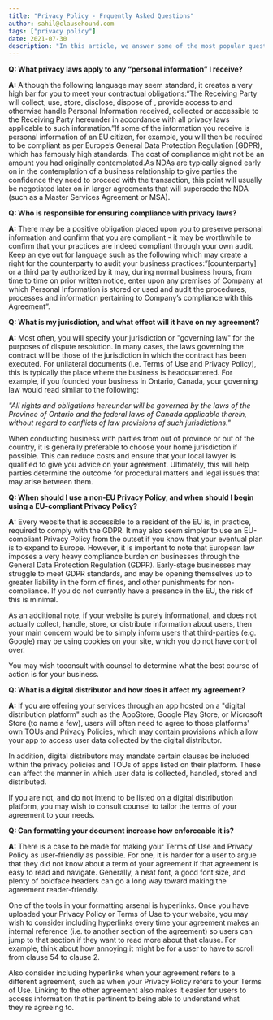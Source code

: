```yaml
---
title: "Privacy Policy - Frquently Asked Questions"
author: sahil@clausehound.com
tags: ["privacy policy"]
date: 2021-07-30
description: "In this article, we answer some of the most popular questions regarding privacy policies. This article also answers questions relating to the Eu-compliant Privacy Policy."
---
```


**Q: What privacy laws apply to any “personal information” I receive?**

**A:** Although the following language may seem standard, it creates a very high bar for you to meet your contractual obligations:“The Receiving Party will collect,
use, store, disclose, dispose of , provide access to and otherwise handle Personal Information received, collected or accessible to the Receiving Party hereunder in
accordance with all privacy laws applicable to such information.”If some of the information you receive is personal information of an EU citizen, for example, you
will then be required to be compliant as per Europe’s General Data Protection Regulation (GDPR), which has famously high standards. The cost of compliance might not
be an amount you had originally contemplated.As NDAs are typically signed early on in the contemplation of a business relationship to give parties the confidence
they need to proceed with the transaction, this point will usually be negotiated later on in larger agreements that will supersede the NDA (such as a Master
Services Agreement or MSA).

**Q: Who is responsible for ensuring compliance with privacy laws?**

**A:** There may be a positive obligation placed upon you to preserve personal information and confirm that you are compliant - it may be worthwhile to confirm that
your practices are indeed compliant through your own audit. Keep an eye out for language such as the following which may create a right for the counterparty to
audit your business practices:”[counterparty] or a third party authorized by it may, during normal business hours, from time to time on prior written notice, enter
upon any premises of Company at which Personal Information is stored or used and audit the procedures, processes and information pertaining to Company’s compliance
with this Agreement”.

**Q: What is my jurisdiction, and what effect will it have on my agreement?**

**A:** Most often, you will specify your jurisdiction or "governing law" for the purposes of dispute resolution. In many cases, the laws governing the contract will
be those of the jurisdiction in which the contract has been executed. For unilateral documents (i.e. Terms of Use and Privacy Policy), this is typically the place
where the business is headquartered. For example, if you founded your business in Ontario, Canada, your governing law would read similar to the following:

*"All rights and obligations hereunder will be governed by the laws of the Province of Ontario and the federal laws of Canada applicable therein, without regard to
conflicts of law provisions of such jurisdictions."*

When conducting business with parties from out of province or out of the country, it is generally preferable to choose your home jurisdiction if possible. This can
reduce costs and ensure that your local lawyer is qualified to give you advice on your agreement. Ultimately, this will help parties determine the outcome for
procedural matters and legal issues that may arise between them.

**Q: When should I use a non-EU Privacy Policy, and when should I begin using a EU-compliant Privacy Policy?**

**A:** Every website that is accessible to a resident of the EU is, in practice, required to comply with the GDPR. It may also seem simpler to use an EU-compliant
Privacy Policy from the outset if you know that your eventual plan is to expand to Europe. However, it is important to note that European law imposes a very heavy
compliance burden on businesses through the General Data Protection Regulation (GDPR). Early-stage businesses may struggle to meet GDPR standards, and may be
opening themselves up to greater liability in the form of fines, and other punishments for non-compliance. If you do not currently have a presence in the EU, the
risk of this is minimal.

As an additional note, if your website is purely informational, and does not actually collect, handle, store, or distribute information about users, then your main
concern would be to simply inform users that third-parties (e.g. Google) may be using cookies on your site, which you do not have control over. 

You may wish toconsult with counsel to determine what the best course of action is for your business.

**Q: What is a digital distributor and how does it affect my agreement?**

**A:** If you are offering your services through an app hosted on a "digital distribution platform" such as the AppStore, Google Play Store, or Microsoft Store (to
name a few), users will often need to agree to those platforms' own TOUs and Privacy Policies, which may contain provisions which allow your app to access user data
collected by the digital distributor.

In addition, digital distributors may mandate certain clauses be included within the privacy policies and TOUs of apps listed on their platform. These can affect
the manner in which user data is collected, handled, stored and distributed.

If you are not, and do not intend to be listed on a digital distribution platform, you may wish to consult counsel to tailor the terms of your agreement to your
needs.

**Q: Can formatting your document increase how enforceable it is?**

**A:** There is a case to be made for making your Terms of Use and Privacy Policy as user-friendly as possible. For one, it is harder for a user to argue that they
did not know about a term of your agreement if that agreement is easy to read and navigate. Generally, a neat font, a good font size, and plenty of boldface headers
can go a long way toward making the agreement reader-friendly.

One of the tools in your formatting arsenal is hyperlinks. Once you have uploaded your Privacy Policy or Terms of Use to your website, you may wish to consider
including hyperlinks every time your agreement makes an internal reference (i.e. to another section of the agreement) so users can jump to that section if they want
to read more about that clause. For example, think about how annoying it might be for a user to have to scroll from clause 54 to clause 2.

Also consider including hyperlinks when your agreement refers to a different agreement, such as when your Privacy Policy refers to your Terms of Use. Linking to the
other agreement also makes it easier for users to access information that is pertinent to being able to understand what they're agreeing to.
